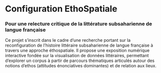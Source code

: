 <h1>Configuration EthoSpatiale</h1>
<h3>Pour une relecture critique de la littérature subsaharienne de langue française</h3>
<p>Ce projet s’inscrit dans le cadre d’une recherche portant sur la reconfiguration de l’histoire littéraire subsaharienne de langue française à travers une approche éthospatiale. Il propose une exposition numérique interactive fondée sur la visualisation de données littéraires, permettant d’explorer un corpus à partir de parcours thématiques articulés autour des notions d’ethos (attitudes énonciatives dominantes) et de relation aux lieux.</p>